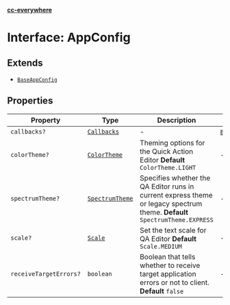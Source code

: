 [**cc-everywhere**](../../../../../../index.md)

<HorizontalLine />

# Interface: AppConfig

## Extends

- [`BaseAppConfig`](../../../design-config-types/interfaces/base-app-config.md)

## Properties

| Property | Type | Description | Inherited from |
| ------ | ------ | ------ | ------ |
| `callbacks?` | [`Callbacks`](../../../callbacks-types/interfaces/callbacks.md) | - | [`BaseAppConfig`](../../../design-config-types/interfaces/base-app-config.md).[`callbacks`](../../../design-config-types/interfaces/base-app-config.md#callbacks) |
| `colorTheme?` | [`ColorTheme`](../../../app-config-types/enumerations/color-theme.md) | Theming options for the Quick Action Editor **Default** `ColorTheme.LIGHT` | - |
| `spectrumTheme?` | [`SpectrumTheme`](../../../app-config-types/enumerations/spectrum-theme.md) | Specifies whether the QA Editor runs in current express theme or legacy spectrum theme. **Default** `SpectrumTheme.EXPRESS` | - |
| `scale?` | [`Scale`](../../../app-config-types/enumerations/scale.md) | Set the text scale for QA Editor **Default** `Scale.MEDIUM` | - |
| `receiveTargetErrors?` | `boolean` | Boolean that tells whether to receive target application errors or not to client. **Default** `false` | - |
